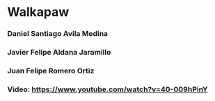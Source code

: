 # Walkapaw 

### Daniel Santiago Avila Medina
### Javier Felipe Aldana Jaramillo 
### Juan Felipe Romero Ortiz 

### Video: https://www.youtube.com/watch?v=40-009hPinY

